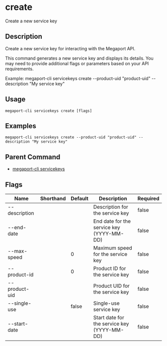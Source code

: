 # create

Create a new service key

## Description

Create a new service key for interacting with the Megaport API.

This command generates a new service key and displays its details.
You may need to provide additional flags or parameters based on your API requirements.

Example:
  megaport-cli servicekeys create --product-uid "product-uid" --description "My service key"



## Usage

```
megaport-cli servicekeys create [flags]
```

## Examples

```
megaport-cli servicekeys create --product-uid "product-uid" --description "My service key"
```

## Parent Command

* [megaport-cli servicekeys](servicekeys.md)




## Flags

| Name | Shorthand | Default | Description | Required |
|------|-----------|---------|-------------|----------|
| --description |  |  | Description for the service key | false |
| --end-date |  |  | End date for the service key (YYYY-MM-DD) | false |
| --max-speed |  | 0 | Maximum speed for the service key | false |
| --product-id |  | 0 | Product ID for the service key | false |
| --product-uid |  |  | Product UID for the service key | false |
| --single-use |  | false | Single-use service key | false |
| --start-date |  |  | Start date for the service key (YYYY-MM-DD) | false |



